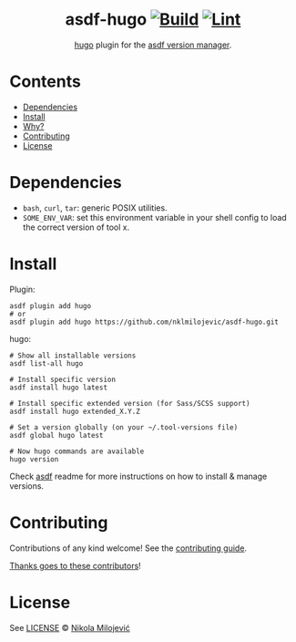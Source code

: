 <div align="center">

# asdf-hugo [![Build](https://github.com/nklmilojevic/asdf-hugo/actions/workflows/build.yml/badge.svg)](https://github.com/nklmilojevic/asdf-hugo/actions/workflows/build.yml) [![Lint](https://github.com/nklmilojevic/asdf-hugo/actions/workflows/lint.yml/badge.svg)](https://github.com/nklmilojevic/asdf-hugo/actions/workflows/lint.yml)


[hugo](https://github.com/gohugoio/hugo) plugin for the [asdf version manager](https://asdf-vm.com).

</div>

# Contents

- [Dependencies](#dependencies)
- [Install](#install)
- [Why?](#why)
- [Contributing](#contributing)
- [License](#license)

# Dependencies

- `bash`, `curl`, `tar`: generic POSIX utilities.
- `SOME_ENV_VAR`: set this environment variable in your shell config to load the correct version of tool x.

# Install

Plugin:

```shell
asdf plugin add hugo
# or
asdf plugin add hugo https://github.com/nklmilojevic/asdf-hugo.git
```

hugo:

```shell
# Show all installable versions
asdf list-all hugo

# Install specific version
asdf install hugo latest

# Install specific extended version (for Sass/SCSS support)
asdf install hugo extended_X.Y.Z

# Set a version globally (on your ~/.tool-versions file)
asdf global hugo latest

# Now hugo commands are available
hugo version
```

Check [asdf](https://github.com/asdf-vm/asdf) readme for more instructions on how to
install & manage versions.

# Contributing

Contributions of any kind welcome! See the [contributing guide](contributing.md).

[Thanks goes to these contributors](https://github.com/nklmilojevic/asdf-hugo/graphs/contributors)!

# License

See [LICENSE](LICENSE) © [Nikola Milojević](https://github.com/nklmilojevic/)
